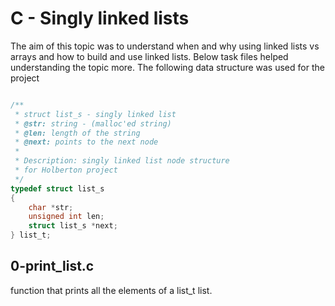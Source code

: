 # C - Singly linked lists
The aim of this topic was to understand when and why using linked lists vs arrays and how to build and use linked lists. Below task files helped understanding the topic more.
The following data structure was used for the project
```c

/**
 * struct list_s - singly linked list
 * @str: string - (malloc'ed string)
 * @len: length of the string
 * @next: points to the next node
 *
 * Description: singly linked list node structure
 * for Holberton project
 */
typedef struct list_s
{
    char *str;
    unsigned int len;
    struct list_s *next;
} list_t;

```
## 0-print_list.c
function that prints all the elements of a list_t list.
